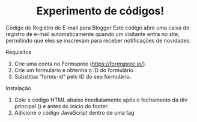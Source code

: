 <h1 align="center">Experimento de códigos!</h1>

<p text-align="center">Código de Registro de E-mail para Blogger
Este código abre uma caixa de registro de e-mail automaticamente quando um visitante entra no site, permitindo que eles se inscrevam para receber notificações de novidades.

Requisitos
1. Crie uma conta no Formspree (https://formspree.io/).
2. Crie um formulário e obtenha o ID do formulário.
3. Substitua "forms-id" pelo ID do seu formulário.

Instalação
1. Cole o código HTML abaixo imediatamente após o fechamento da div principal (</div>) e antes do início do footer.
2. Adicione o código JavaScript dentro de uma tag <script> abaixo do código HTML.
3. Insira o código CSS dentro de uma tag <style> no cabeçalho (<head>) do seu tema.</p>


<h2 align="center">Contribuições são bem vindas! 🤗</h2>

#

<p align="center"> <b>Eu sei que ainda tenho muito a aprender, mas quero compartilhar este código que me deixou muito feliz por ter funcionado! Se você encontrar algum erro e tiver um tempinho para ensinar um iniciante, eu adoraria receber seus conselhos e orientações. 😁🤗😍</b></p>
